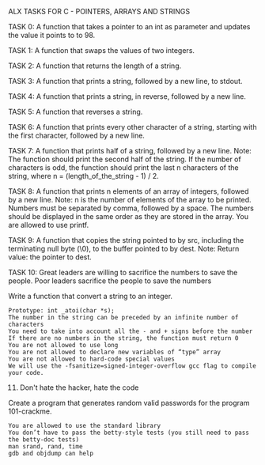 ALX TASKS FOR C - POINTERS, ARRAYS AND STRINGS

TASK 0: A function that takes a pointer to an int as parameter and updates the value it points to to 98.

TASK 1: A function that swaps the values of two integers.

TASK 2: A function that returns the length of a string.

TASK 3: A function that prints a string, followed by a new line, to stdout.

TASK 4: A function that prints a string, in reverse, followed by a new line.

TASK 5: A function that reverses a string.

TASK 6: A function that prints every other character of a string, starting with the first character, followed by a new line.

TASK 7: A function that prints half of a string, followed by a new line. 
Note: The function should print the second half of the string. If the number of characters is odd, the function should print the last n characters of the string, where n = (length_of_the_string - 1) / 2.

TASK 8: A function that prints n elements of an array of integers, followed by a new line.
Note: n is the number of elements of the array to be printed. Numbers must be separated by comma, followed by a space. The numbers should be displayed in the same order as they are stored in the array. You are allowed to use printf.

TASK 9: A function that copies the string pointed to by src, including the terminating null byte (\0), to the buffer pointed to by dest. 
Note: Return value: the pointer to dest.

TASK 10: Great leaders are willing to sacrifice the numbers to save the people. Poor leaders sacrifice the people to save the numbers

Write a function that convert a string to an integer.

    Prototype: int _atoi(char *s);
    The number in the string can be preceded by an infinite number of characters
    You need to take into account all the - and + signs before the number
    If there are no numbers in the string, the function must return 0
    You are not allowed to use long
    You are not allowed to declare new variables of “type” array
    You are not allowed to hard-code special values
    We will use the -fsanitize=signed-integer-overflow gcc flag to compile your code.

11. Don't hate the hacker, hate the code

Create a program that generates random valid passwords for the program 101-crackme.

    You are allowed to use the standard library
    You don’t have to pass the betty-style tests (you still need to pass the betty-doc tests)
    man srand, rand, time
    gdb and objdump can help

